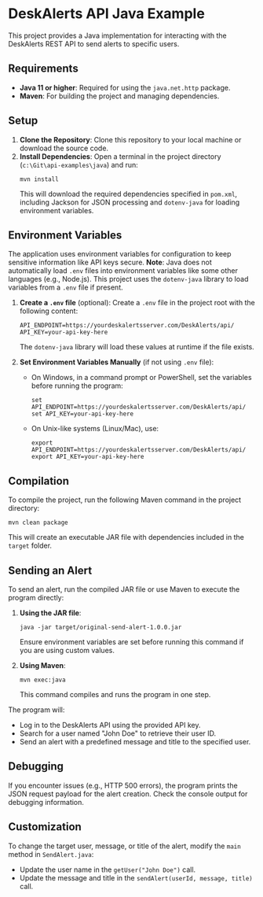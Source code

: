 # DeskAlerts API Java Example

This project provides a Java implementation for interacting with the DeskAlerts REST API to send alerts to specific users.

## Requirements

- **Java 11 or higher**: Required for using the `java.net.http` package.
- **Maven**: For building the project and managing dependencies.

## Setup

1. **Clone the Repository**: Clone this repository to your local machine or download the source code.
2. **Install Dependencies**: Open a terminal in the project directory (`c:\Git\api-examples\java`) and run:
   ```
   mvn install
   ```
   This will download the required dependencies specified in `pom.xml`, including Jackson for JSON processing and `dotenv-java` for loading environment variables.

## Environment Variables

The application uses environment variables for configuration to keep sensitive information like API keys secure. **Note**: Java does not automatically load `.env` files into environment variables like some other languages (e.g., Node.js). This project uses the `dotenv-java` library to load variables from a `.env` file if present.

1. **Create a `.env` file** (optional): Create a `.env` file in the project root with the following content:
   ```
   API_ENDPOINT=https://yourdeskalertsserver.com/DeskAlerts/api/
   API_KEY=your-api-key-here
   ```
   The `dotenv-java` library will load these values at runtime if the file exists.

2. **Set Environment Variables Manually** (if not using `.env` file):
   - On Windows, in a command prompt or PowerShell, set the variables before running the program:
     ```
     set API_ENDPOINT=https://yourdeskalertsserver.com/DeskAlerts/api/
     set API_KEY=your-api-key-here
     ```
   - On Unix-like systems (Linux/Mac), use:
     ```
     export API_ENDPOINT=https://yourdeskalertsserver.com/DeskAlerts/api/
     export API_KEY=your-api-key-here
     ```

## Compilation

To compile the project, run the following Maven command in the project directory:
```
mvn clean package
```
This will create an executable JAR file with dependencies included in the `target` folder.

## Sending an Alert

To send an alert, run the compiled JAR file or use Maven to execute the program directly:

1. **Using the JAR file**:
   ```
   java -jar target/original-send-alert-1.0.0.jar
   ```
   Ensure environment variables are set before running this command if you are using custom values.

2. **Using Maven**:
   ```
   mvn exec:java
   ```
   This command compiles and runs the program in one step.

The program will:
- Log in to the DeskAlerts API using the provided API key.
- Search for a user named "John Doe" to retrieve their user ID.
- Send an alert with a predefined message and title to the specified user.

## Debugging

If you encounter issues (e.g., HTTP 500 errors), the program prints the JSON request payload for the alert creation. Check the console output for debugging information.

## Customization

To change the target user, message, or title of the alert, modify the `main` method in `SendAlert.java`:
- Update the user name in the `getUser("John Doe")` call.
- Update the message and title in the `sendAlert(userId, message, title)` call.
